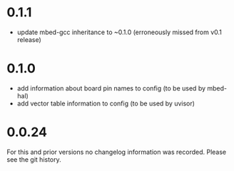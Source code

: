# 0.1.1
 * update mbed-gcc inheritance to ~0.1.0 (erroneously missed from v0.1 release)

# 0.1.0
 * add information about board pin names to config (to be used by mbed-hal)
 * add vector table information to config (to be used by uvisor)

# 0.0.24
For this and prior versions no changelog information was recorded. Please see
the git history.
